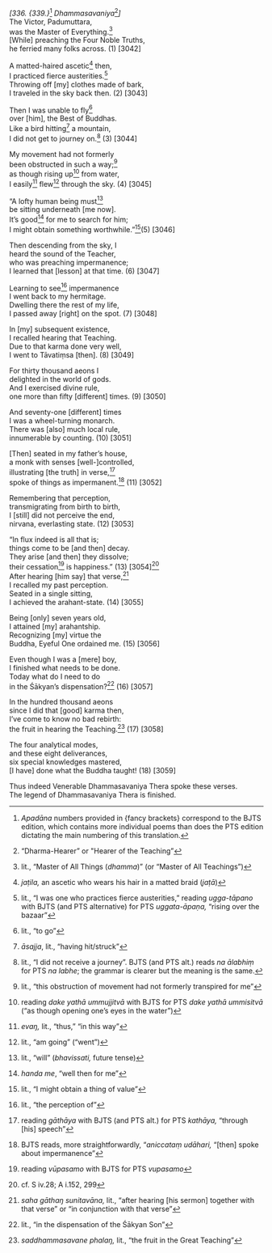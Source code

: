 *\[336. {339.}*[^1] *Dhammasavaniya*[^2]*\]*  
The Victor, Padumuttara,  
was the Master of Everything.[^3]  
\[While\] preaching the Four Noble Truths,  
he ferried many folks across. (1) \[3042\]

A matted-haired ascetic[^4] then,  
I practiced fierce austerities.[^5]  
Throwing off \[my\] clothes made of bark,  
I traveled in the sky back then. (2) \[3043\]

Then I was unable to fly[^6]  
over \[him\], the Best of Buddhas.  
Like a bird hitting[^7] a mountain,  
I did not get to journey on.[^8] (3) \[3044\]

My movement had not formerly  
been obstructed in such a way;[^9]  
as though rising up[^10] from water,  
I easily[^11] flew[^12] through the sky. (4) \[3045\]

“A lofty human being must[^13]  
be sitting underneath \[me now\].  
It’s good[^14] for me to search for him;  
I might obtain something worthwhile.”[^15](5) \[3046\]

Then descending from the sky, I  
heard the sound of the Teacher,  
who was preaching impermanence;  
I learned that \[lesson\] at that time. (6) \[3047\]

Learning to see[^16] impermanence  
I went back to my hermitage.  
Dwelling there the rest of my life,  
I passed away \[right\] on the spot. (7) \[3048\]

In \[my\] subsequent existence,  
I recalled hearing that Teaching.  
Due to that karma done very well,  
I went to Tāvatiṃsa \[then\]. (8) \[3049\]

For thirty thousand aeons I  
delighted in the world of gods.  
And I exercised divine rule,  
one more than fifty \[different\] times. (9) \[3050\]

And seventy-one \[different\] times  
I was a wheel-turning monarch.  
There was \[also\] much local rule,  
innumerable by counting. (10) \[3051\]

\[Then\] seated in my father’s house,  
a monk with senses \[well-\]controlled,  
illustrating \[the truth\] in verse,[^17]  
spoke of things as impermanent.[^18] (11) \[3052\]

Remembering that perception,  
transmigrating from birth to birth,  
I \[still\] did not perceive the end,  
nirvana, everlasting state. (12) \[3053\]

“In flux indeed is all that is;  
things come to be \[and then\] decay.  
They arise \[and then\] they dissolve;  
their cessation[^19] is happiness.” (13) \[3054\][^20]  
After hearing \[him say\] that verse,[^21]  
I recalled my past perception.  
Seated in a single sitting,  
I achieved the arahant-state. (14) \[3055\]

Being \[only\] seven years old,  
I attained \[my\] arahantship.  
Recognizing \[my\] virtue the  
Buddha, Eyeful One ordained me. (15) \[3056\]

Even though I was a \[mere\] boy,  
I finished what needs to be done.  
Today what do I need to do  
in the Śākyan’s dispensation?[^22] (16) \[3057\]

In the hundred thousand aeons  
since I did that \[good\] karma then,  
I’ve come to know no bad rebirth:  
the fruit in hearing the Teaching.[^23] (17) \[3058\]

The four analytical modes,  
and these eight deliverances,  
six special knowledges mastered,  
\[I have\] done what the Buddha taught! (18) \[3059\]

Thus indeed Venerable Dhammasavaniya Thera spoke these verses.  
The legend of Dhammasavaniya Thera is finished.  
[^1]: *Apadāna* numbers provided in {fancy brackets} correspond to the
    BJTS edition, which contains more individual poems than does the PTS
    edition dictating the main numbering of this translation.  
[^2]: “Dharma-Hearer” or "Hearer of the Teaching”  
[^3]: lit., “Master of All Things (*dhamma*)” (or “Master of All
    Teachings”)  
[^4]: *jaṭila,* an ascetic who wears his hair in a matted braid (*jaṭā*)  
[^5]: lit., “I was one who practices fierce austerities,” reading
    *ugga-tāpano* with BJTS (and PTS alternative) for PTS
    *uggata-āpaṇa,* “rising over the bazaar”  
[^6]: lit., “to go”  
[^7]: *āsajja*, lit., “having hit/struck”  
[^8]: lit., “I did not receive a journey”. BJTS (and PTS alt.) reads *na
    ālabhiṃ* for PTS *na labhe*; the grammar is clearer but the meaning
    is the same.  
[^9]: lit., “this obstruction of movement had not formerly transpired
    for me”  
[^10]: reading *dake yathā ummujjitvā* with BJTS for PTS *dake yathā
    ummisitvā* (“as though opening one’s eyes in the water”)  
[^11]: *evaŋ,* lit., “thus,” “in this way”  
[^12]: lit., “am going” (“went”)  
[^13]: lit., “will” (*bhavissati,* future tense)  
[^14]: *handa me*, “well then for me”  
[^15]: lit., “I might obtain a thing of value”  
[^16]: lit., “the perception of”  
[^17]: reading *gāthāya* with BJTS (and PTS alt.) for PTS *kathāya,*
    “through \[his\] speech”  
[^18]: BJTS reads, more straightforwardly, “*aniccataṃ udāhari,*
    “\[then\] spoke about impermanence”  
[^19]: reading *vūpasamo* with BJTS for PTS *vupasamo*  
[^20]: cf. S iv.28; A i.152, 299  
[^21]: *saha gāthaŋ sunitavāna,* lit., “after hearing \[his sermon\]
    together with that verse” or “in conjunction with that verse”  
[^22]: lit., “in the dispensation of the Śākyan Son”  
[^23]: *saddhammasavane phalaŋ,* lit., “the fruit in the Great Teaching”
